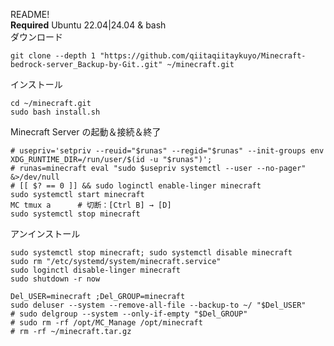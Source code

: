 README!  
**Required**  Ubuntu 22.04|24.04  &  bash  
ダウンロード  
```  
git clone --depth 1 "https://github.com/qiitaqiitaykuyo/Minecraft-bedrock-server_Backup-by-Git..git" ~/minecraft.git  
```  
  
インストール  
```  
cd ~/minecraft.git
sudo bash install.sh
```  
  
Minecraft Server の起動＆接続＆終了  
```  
# usepriv='setpriv --reuid="$runas" --regid="$runas" --init-groups env XDG_RUNTIME_DIR=/run/user/$(id -u "$runas")'; 
# runas=minecraft eval "sudo $usepriv systemctl --user --no-pager" &>/dev/null
# [[ $? == 0 ]] && sudo loginctl enable-linger minecraft
sudo systemctl start minecraft
MC tmux a      # 切断：[Ctrl B] → [D]
sudo systemctl stop minecraft
```  
  
アンインストール  
```  
sudo systemctl stop minecraft; sudo systemctl disable minecraft
sudo rm "/etc/systemd/system/minecraft.service"
sudo loginctl disable-linger minecraft
sudo shutdown -r now  
  
Del_USER=minecraft ;Del_GROUP=minecraft
sudo deluser --system --remove-all-file --backup-to ~/ "$Del_USER"
# sudo delgroup --system --only-if-empty "$Del_GROUP"
# sudo rm -rf /opt/MC_Manage /opt/minecraft
# rm -rf ~/minecraft.tar.gz
```  

